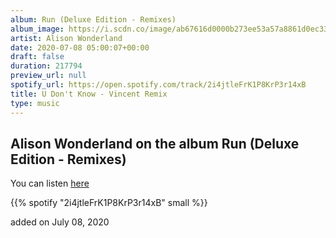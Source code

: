 ```yaml
---
album: Run (Deluxe Edition - Remixes)
album_image: https://i.scdn.co/image/ab67616d0000b273ee53a57a8861d0ec332b78ad
artist: Alison Wonderland
date: 2020-07-08 05:00:07+00:00
draft: false
duration: 217794
preview_url: null
spotify_url: https://open.spotify.com/track/2i4jtleFrK1P8KrP3r14xB
title: U Don't Know - Vincent Remix
type: music
---
```



## Alison Wonderland on the album Run (Deluxe Edition - Remixes)

You can listen [here](https://open.spotify.com/track/2i4jtleFrK1P8KrP3r14xB)

{{% spotify "2i4jtleFrK1P8KrP3r14xB" small %}}

added on July 08, 2020